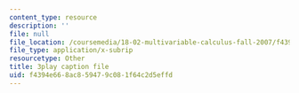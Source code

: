 ```yaml
---
content_type: resource
description: ''
file: null
file_location: /coursemedia/18-02-multivariable-calculus-fall-2007/f4394e668ac859479c081f64c2d5effd_24v9onS9Kcg.vtt
file_type: application/x-subrip
resourcetype: Other
title: 3play caption file
uid: f4394e66-8ac8-5947-9c08-1f64c2d5effd
---
```

